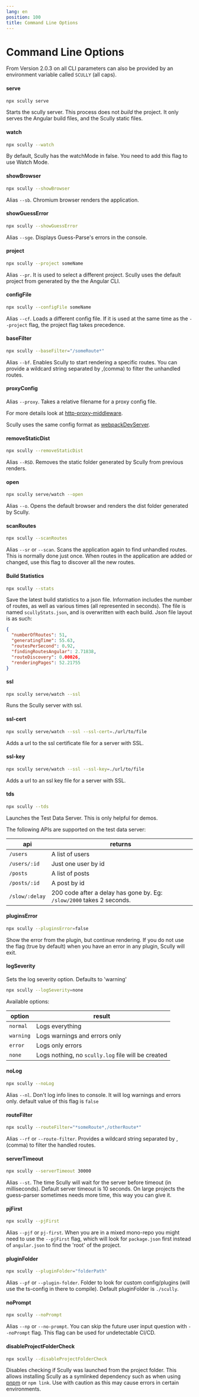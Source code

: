 ```yaml
---
lang: en
position: 100
title: Command Line Options
---
```


# Command Line Options

From Version 2.0.3 on all CLI parameters can also be provided by an environment variable called `SCULLY` (all caps).

#### serve

```bash
npx scully serve
```

Starts the scully server. This process does not _build_ the project. It only serves the Angular build files, and the Scully static files.

#### watch

```bash
npx scully --watch
```

By default, Scully has the watchMode in false. You need to add this flag to use Watch Mode.

#### showBrowser

```bash
npx scully --showBrowser
```

Alias `--sb`. Chromium browser renders the application.

#### showGuessError

```bash
npx scully --showGuessError
```

Alias `--sge`. Displays Guess-Parse's errors in the console.

#### project

```bash
npx scully --project someName
```

Alias `--pr`. It is used to select a different project. Scully uses the default project from generated by the the Angular CLI.

#### configFile

```bash
npx scully --configFile someName
```

Alias `--cf`. Loads a different config file. If it is used at the same time as the `--project` flag, the project flag takes precedence.

#### baseFilter

```bash
npx scully --baseFilter="/someRoute*"
```

Alias `--bf`. Enables Scully to start rendering a specific routes. You can provide a wildcard string separated by ,(comma) to filter the unhandled routes.

#### proxyConfig

Alias `--proxy`. Takes a relative filename for a proxy config file.

For more details look at [http-proxy-middleware](https://github.com/chimurai/http-proxy-middleware).

Scully uses the same config format as [webpackDevServer](https://webpack.js.org/configuration/dev-server/#devserverproxy).

#### removeStaticDist

```bash
npx scully --removeStaticDist
```

Alias `--RSD`. Removes the static folder generated by Scully from previous renders.

#### open

```bash
npx scully serve/watch --open
```

Alias `--o`. Opens the default browser and renders the dist folder generated by Scully.

#### scanRoutes

```bash
npx scully --scanRoutes
```

Alias `--sr` or `--scan`. Scans the application again to find unhandled routes. This is normally done just once. When routes in the application are added or changed, use this flag to discover all the new routes.

#### Build Statistics

```bash
npx scully --stats
```

Save the latest build statistics to a json file. Information includes the number of routes, as well as various times (all represented in seconds). The file is named `scullyStats.json`, and is overwritten with each build. Json file layout is as such:

```json
{
  "numberOfRoutes": 51,
  "generatingTime": 55.63,
  "routesPerSecond": 0.92,
  "findingRoutesAngular": 2.71838,
  "routeDiscovery": 0.00026,
  "renderingPages": 52.21755
}
```

#### ssl

```bash
npx scully serve/watch --ssl
```

Runs the Scully server with ssl.

#### ssl-cert

```bash
npx scully serve/watch --ssl --ssl-cert=./url/to/file
```

Adds a url to the ssl certificate file for a server with SSL.

#### ssl-key

```bash
npx scully serve/watch --ssl --ssl-key=./url/to/file
```

Adds a url to an ssl key file for a server with SSL.

#### tds

```bash
npx scully --tds
```

Launches the Test Data Server. This is only helpful for demos.

The following APIs are supported on the test data server:

| api            | returns                                                               |
| -------------- | --------------------------------------------------------------------- |
| `/users`       | A list of users                                                       |
| `/users/:id`   | Just one user by id                                                   |
| `/posts`       | A list of posts                                                       |
| `/posts/:id`   | A post by id                                                          |
| `/slow/:delay` | 200 code after a delay has gone by. Eg: `/slow/2000` takes 2 seconds. |

#### pluginsError

```bash
npx scully --pluginsError=false
```

Show the error from the plugin, but continue rendering.
If you do not use the flag (true by default) when you have an error in any plugin, Scully will exit.

#### logSeverity

Sets the log severity option. Defaults to 'warning'

```bash
npx scully --logSeverity=none
```

Available options:

| option    | result                                             |
| --------- | -------------------------------------------------- |
| `normal`  | Logs everything                                    |
| `warning` | Logs warnings and errors only                      |
| `error`   | Logs only errors                                   |
| `none`    | Logs nothing, no `scully.log` file will be created |

#### noLog

```bash
npx scully --noLog
```

Alias `--nl`. Don't log info lines to console. It will log warnings and errors only. default value of this flag is `false`

#### routeFilter

```bash
npx scully --routeFilter="*someRoute*,/otherRoute*"
```

Alias `--rf` or `--route-filter`. Provides a wildcard string separated by ,(comma) to filter the handled routes.

#### serverTimeout

```bash
npx scully --serverTimeout 30000
```

Alias `--st`. The time Scully will wait for the server before timeout (in milliseconds). Default server timeout is 10 seconds. On large projects the guess-parser sometimes needs more time, this way you can give it.

#### pjFirst

```bash
npx scully --pjFirst
```

Alias `--pjf` or `pj-first`. When you are in a mixed mono-repo you might need to use the `--pjFirst` flag, which will look for `package.json` first instead of `angular.json` to find the 'root' of the project.

#### pluginFolder

```bash
npx scully --pluginFolder="folderPath"
```

Alias `--pf` or `--plugin-folder`. Folder to look for custom config/plugins (will use the ts-config in there to compile). Default pluginFolder is `./scully`.

#### noPrompt

```bash
npx scully --noPrompt
```

Alias `--np` or `--no-prompt`. You can skip the future user input question with `--noPrompt` flag. This flag can be used for undetectable CI/CD.

#### disableProjectFolderCheck

```bash
npx scully --disableProjectFolderCheck
```

Disables checking if Scully was launched from the project folder. This allows installing Scully as a symlinked dependency such as when using [pnpm](https://pnpm.js.org/) or `npm link`. Use with caution as this may cause errors in certain environments.
